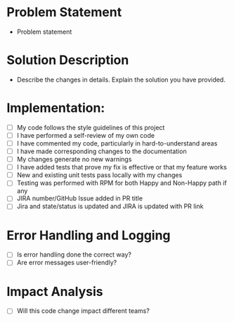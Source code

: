 # Problem Statement
- Problem statement

# Solution Description
- Describe the changes in details. Explain the solution you have provided.

# Implementation:
- [ ] My code follows the style guidelines of this project
- [ ] I have performed a self-review of my own code
- [ ] I have commented my code, particularly in hard-to-understand areas
- [ ] I have made corresponding changes to the documentation
- [ ] My changes generate no new warnings
- [ ] I have added tests that prove my fix is effective or that my feature works
- [ ] New and existing unit tests pass locally with my changes
- [ ] Testing was performed with RPM for both Happy and Non-Happy path if any
- [ ] JIRA number/GitHub Issue added in PR title
- [ ] Jira and state/status is updated and JIRA is updated with PR link

# Error Handling and Logging
- [ ] Is error handling done the correct way?
- [ ] Are error messages user-friendly?

# Impact Analysis
- [ ] Will this code change impact different teams?
